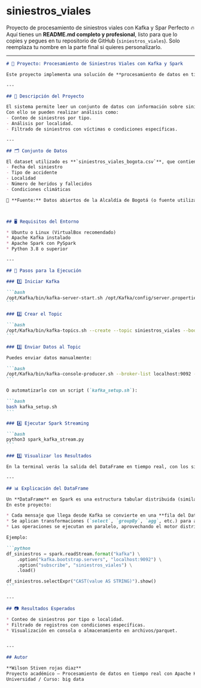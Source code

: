 # siniestros_viales
Proyecto de procesamiento de siniestros viales con Kafka y Spar
Perfecto 🔥 Aquí tienes un **README.md completo y profesional**, listo para que lo copies y pegues en tu repositorio de GitHub (`siniestros_viales`).
Solo reemplaza tu nombre en la parte final si quieres personalizarlo.

---

````markdown
# 🚦 Proyecto: Procesamiento de Siniestros Viales con Kafka y Spark

Este proyecto implementa una solución de **procesamiento de datos en tiempo real** utilizando **Apache Kafka** y **Apache Spark Streaming**, aplicándolo al análisis de siniestros viales en la ciudad de Bogotá.  

---

## 🧩 Descripción del Proyecto

El sistema permite leer un conjunto de datos con información sobre siniestros viales, enviar los registros a un **topic de Kafka**, y procesarlos en tiempo real usando **Spark Structured Streaming**.  
Con ello se pueden realizar análisis como:
- Conteo de siniestros por tipo.  
- Análisis por localidad.  
- Filtrado de siniestros con víctimas o condiciones específicas.  

---

## 🗂️ Conjunto de Datos

El dataset utilizado es **`siniestros_viales_bogota.csv`**, que contiene columnas como:
- Fecha del siniestro  
- Tipo de accidente  
- Localidad  
- Número de heridos y fallecidos  
- Condiciones climáticas  

📍 **Fuente:** Datos abiertos de la Alcaldía de Bogotá (o fuente utilizada en tu práctica).



## 🖥️ Requisitos del Entorno

* Ubuntu o Linux (VirtualBox recomendado)
* Apache Kafka instalado
* Apache Spark con PySpark
* Python 3.8 o superior

---

## 🚀 Pasos para la Ejecución

### 1️⃣ Iniciar Kafka

```bash
/opt/Kafka/bin/kafka-server-start.sh /opt/Kafka/config/server.properties
```

### 2️⃣ Crear el Topic

```bash
/opt/Kafka/bin/kafka-topics.sh --create --topic siniestros_viales --bootstrap-server localhost:9092
```

### 3️⃣ Enviar Datos al Topic

Puedes enviar datos manualmente:

```bash
/opt/Kafka/bin/kafka-console-producer.sh --broker-list localhost:9092 --topic siniestros_viales
```

O automatizarlo con un script (`kafka_setup.sh`):

```bash
bash kafka_setup.sh
```

### 4️⃣ Ejecutar Spark Streaming

```bash
python3 spark_kafka_stream.py
```

### 5️⃣ Visualizar los Resultados

En la terminal verás la salida del DataFrame en tiempo real, con los siniestros procesados y los análisis generados.

---

## 📊 Explicación del DataFrame

Un **DataFrame** en Spark es una estructura tabular distribuida (similar a una tabla SQL).
En este proyecto:

* Cada mensaje que llega desde Kafka se convierte en una **fila del DataFrame**.
* Se aplican transformaciones (`select`, `groupBy`, `agg`, etc.) para analizar los datos.
* Las operaciones se ejecutan en paralelo, aprovechando el motor distribuido de Spark.

Ejemplo:

```python
df_siniestros = spark.readStream.format("kafka") \
    .option("kafka.bootstrap.servers", "localhost:9092") \
    .option("subscribe", "siniestros_viales") \
    .load()

df_siniestros.selectExpr("CAST(value AS STRING)").show()
```

---

## 📷 Resultados Esperados

* Conteo de siniestros por tipo o localidad.
* Filtrado de registros con condiciones específicas.
* Visualización en consola o almacenamiento en archivos/parquet.


---

## Autor

**Wilson Stiven rojas diaz**
Proyecto académico – Procesamiento de datos en tiempo real con Apache Kafka y Spark Streaming.
Universidad / Curso: big data


